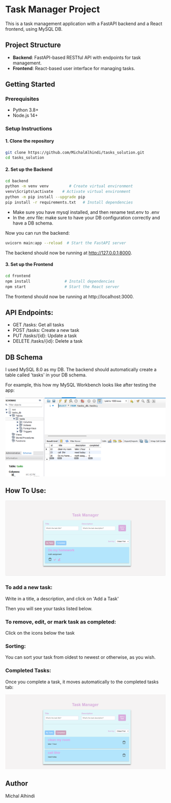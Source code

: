 # Task Manager Project

This is a task management application with a FastAPI backend and a React frontend, using MySQL DB.

## Project Structure

- **Backend**: FastAPI-based RESTful API with endpoints for task management.
- **Frontend**: React-based user interface for managing tasks.

## Getting Started

### Prerequisites

- Python 3.8+
- Node.js 14+

### Setup Instructions

#### 1. Clone the repository

```bash
git clone https://github.com/MichalAlhindi/tasks_solution.git
cd tasks_solution
```
#### 2. Set up the Backend
```bash
cd backend
python -m venv venv         # Create virtual environment
venv\Scripts\activate    # Activate virtual environment
python -m pip install --upgrade pip
pip install -r requirements.txt   # Install dependencies
```
- Make sure you have mysql installed, and then rename test.env to .env
- In the .env file: make sure to have your DB configuration correctly and have a DB schema.

Now you can run the backend:
```bash
uvicorn main:app --reload  # Start the FastAPI server
```
The backend should now be running at http://127.0.0.1:8000.
#### 3. Set up the Frontend
```bash
cd frontend
npm install               # Install dependencies
npm start                 # Start the React server
```
The frontend should now be running at http://localhost:3000.

## API Endpoints:
- GET /tasks: Get all tasks
- POST /tasks: Create a new task
- PUT /tasks/{id}: Update a task
- DELETE /tasks/{id}: Delete a task

## DB Schema
I used MySQL 8.0 as my DB. The backend should automatically create a table called 'tasks' in your DB schema.

For example, this how my MySQL Workbench looks like after testing the app:

![alt text](readme_pics\image-3.png)

## How To Use:
![alt text](readme_pics\image-1.png)
### To add a new task: 
Write in a title, a description, and click on 'Add a Task'

Then you will see your tasks listed below.
### To remove, edit, or mark task as completed: 
Click on the icons below the task

### Sorting:
You can sort your task from oldest to newest or otherwise, as you wish. 

### Completed Tasks:
Once you complete a task, it moves automatically to the completed tasks tab:

![alt text](readme_pics\image-2.png)

## Author
Michal Alhindi
